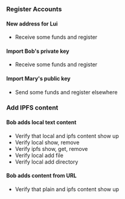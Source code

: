 ### Register Accounts

#### New address for Lui

* Receive some funds and register

#### Import Bob's private key

* Receive some funds and register

#### Import Mary's public key

* Send some funds and register elsewhere

### Add IPFS content

#### Bob adds local text content 

* Verify that local and ipfs content show up
* Verify local show, remove
* Verify ipfs show, get, remove
* Verify local add file
* Verify local add directory

#### Bob adds content from URL

* Verify that plain and ipfs content show up
